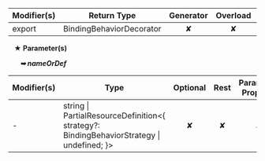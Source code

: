 | Modifier(s)                            | Return Type                    | Generator                        | Overload                         | Implementation                        |
|----------------------------------------|--------------------------------|:--------------------------------:|:--------------------------------:|:-------------------------------------:|
| export | BindingBehaviorDecorator | ✘ | ✘  | ✔ |

&nbsp;&nbsp; **&#9733; Parameter(s)**

&nbsp;&nbsp;&nbsp;&nbsp;&nbsp; _**&#10149; nameOrDef**_

| Modifier(s)                              | Type                        | Optional                           | Rest                          | Parameter Property                          |
|------------------------------------------|-----------------------------|:----------------------------------:|:-----------------------------:|:-------------------------------------------:|
| - | string &#124; PartialResourceDefinition&lt;{ strategy?: BindingBehaviorStrategy &#124; undefined; }&gt; | ✘  | ✘ | ✘ |